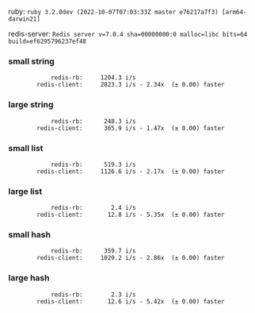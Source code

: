 ruby: `ruby 3.2.0dev (2022-10-07T07:03:33Z master e76217a7f3) [arm64-darwin21]`

redis-server: `Redis server v=7.0.4 sha=00000000:0 malloc=libc bits=64 build=ef6295796237ef48`


### small string

```
            redis-rb:     1204.3 i/s
        redis-client:     2823.3 i/s - 2.34x  (± 0.00) faster

```

### large string

```
            redis-rb:      248.3 i/s
        redis-client:      365.9 i/s - 1.47x  (± 0.00) faster

```

### small list

```
            redis-rb:      519.3 i/s
        redis-client:     1126.6 i/s - 2.17x  (± 0.00) faster

```

### large list

```
            redis-rb:        2.4 i/s
        redis-client:       12.8 i/s - 5.35x  (± 0.00) faster

```

### small hash

```
            redis-rb:      359.7 i/s
        redis-client:     1029.2 i/s - 2.86x  (± 0.00) faster

```

### large hash

```
            redis-rb:        2.3 i/s
        redis-client:       12.6 i/s - 5.42x  (± 0.00) faster

```

